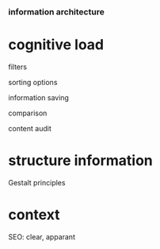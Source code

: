 ### information architecture
# cognitive load
filters

sorting options

information saving

comparison

content audit
# structure information
Gestalt principles

# context
SEO: clear, apparant 